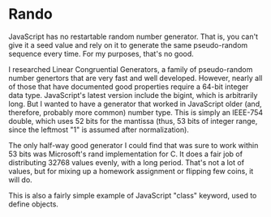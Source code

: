 # Rando

JavaScript has no restartable random number generator. That is, you can't give it a seed value and rely
on it to generate the same pseudo-random sequence every time. For my purposes, that's no good.

I researched Linear Congruential Generators, a family of pseudo-random number genertors that are very
fast and well developed. However, nearly all of those that have documented good properties require
a 64-bit integer data type. JavaScript's latest version include the bigint, which is arbitrarily long.
But I wanted to have a generator that worked in JavaScript older (and, therefore, probably more common)
number type. This is simply an IEEE-754 double, which uses 52 bits for the mantissa (thus, 53 bits of
integer range, since the leftmost "1" is assumed after normalization).

The only half-way good generator I could find that was sure to work within 53 bits was Microsoft's
rand implementation for C. It does a fair job of distributing 32768 values evenly, with a long period.
That's not a lot of values, but for mixing up a homework assignment or flipping few coins, it will do.

This is also a fairly simple example of JavaScript "class" keyword, used to define objects.